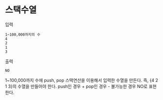 # 스택수열
입력

```
1~100,000까지의 수
4
2
1
3
```
출력

```
NO
```

1~100,000까지 수에 push, pop 스택연산을 이용해서 입력한 수열을 만든다.
즉, {4 2 1 3}의 수열을 만들어야 한다.
push인 경우 + pop인 경우 - 불가능한 경우 NO로 표현한다.